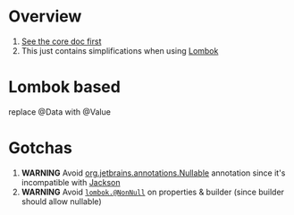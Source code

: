 # Overview
1. [See the core doc first](./pojos.core.java8-11.md)
1. This just contains simplifications when using [Lombok](https://projectlombok.org/)


# Lombok based


replace @Data with @Value


# Gotchas
1. **WARNING** Avoid [org.jetbrains.annotations.Nullable](https://www.jetbrains.com/help/idea/nullable-and-notnull-annotations.html) annotation since it's incompatible with [Jackson](https://github.com/FasterXML/jackson)
1. **WARNING** Avoid [`lombok.@NonNull`](https://projectlombok.org/features/NonNull) on properties & builder (since builder should allow nullable)
